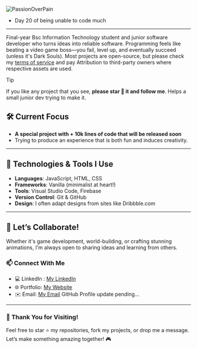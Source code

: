 
![PassionOverPain](https://github.com/user-attachments/assets/d8a13559-db47-40a3-9684-3b9dec5c6a3e)

- Day 20 of being unable to code much
---
Final-year Bsc Information Technology student and junior software developer who turns ideas into reliable software. Programming feels like beating a video game boss—you fail, level up, and eventually succeed (unless it's Dark Souls). Most projects are open-source, but please check my [terms of service](https://tinotenda-mhedziso.pages.dev/#tos) and pay Attribution to third-party owners where respective assets are used.


>[!Tip]
> If you like any project that you see, **please star 🌟 it and follow me**. Helps a small junior dev trying to make it.

## 🛠️ **Current Focus**

                                                                                                          
- **A special project with + 10k lines of code that will be released soon**
- Trying to produce an experience that is both fun and induces creativity.
  

---

## 🔧 **Technologies & Tools I Use** 
- **Languages**: JavaScript, HTML, CSS  
- **Frameworks**: Vanilla (minimalist at heart!)  
- **Tools**: Visual Studio Code, Firebase  
- **Version Control**: Git & GitHub  
- **Design**: I often adapt designs from sites like Dribbble.com 

---


## 🎯 **Let’s Collaborate!**

Whether it's game development, world-building, or crafting stunning animations, I'm always open to sharing ideas and learning from others.  

### 📫 **Connect With Me**
- 💻 LinkedIn : [My LinkedIn](https://www.linkedin.com/in/tinotenda-mhedziso/)
- 🌐 Portfolio: [My Website](https://tinotenda-mhedziso.pages.dev)  
- ✉️ Email: [My Email](mailto:tinomhedziso22@gmail.com)
GitHub Profile update pending...
---

### 🌟 **Thank You for Visiting!**

Feel free to star ⭐ my repositories, fork my projects, or drop me a message. Let’s make something amazing together! 🎮


<!--
**Passion-Over-Pain/Passion-Over-Pain** is a ✨ _special_ ✨ repository because its `README.md` (this file) appears on your GitHub profile.

Here are some ideas to get you started:

- 🔭 I’m currently working on ...
- 🌱 I’m currently learning ...
- 👯 I’m looking to collaborate on ...
- 🤔 I’m looking for help with ...
- 💬 Ask me about ...
- 📫 How to reach me: ...
- 😄 Pronouns: ...
- ⚡ Fun fact: ...
-->

